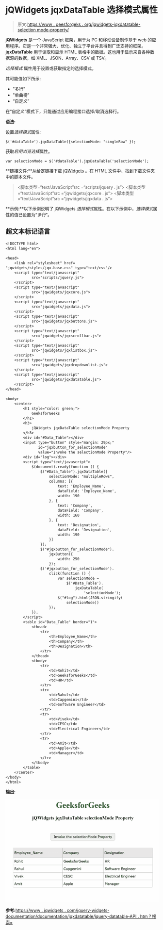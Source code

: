 # jQWidgets jqxDataTable 选择模式属性

> 原文:[https://www . geesforgeks . org/jqwidgets-jqxdatatable-selection mode-property/](https://www.geeksforgeeks.org/jqwidgets-jqxdatatable-selectionmode-property/)

**jQWidgets** 是一个 JavaScript 框架，用于为 PC 和移动设备制作基于 web 的应用程序。它是一个非常强大、优化、独立于平台并且得到广泛支持的框架。 **jqxDataTable** 用于读取和显示 HTML 表格中的数据。这也用于显示来自各种数据源的数据，如 XML、JSON、Array、CSV 或 TSV。

*选择模式* 属性用于设置或获取指定的选择模式。

其可能值如下所示:

*   "多行"
*   "单曲榜"
*   “自定义”

在“自定义”模式下，只能通过应用编程接口选择/取消选择行。

**语法:**

设置*选择模式*属性:

```
$('#dataTable').jqxDataTable({selectionMode: "singleRow" });  
```

获取*启用浏览选择*属性。

```
var selectionMode = $('#dataTable').jqxDataTable('selectionMode'); 
```

**链接文件:**从给定链接下载 [jQWidgets](https://www.jqwidgets.com/download/) 。在 HTML 文件中，找到下载文件夹中的脚本文件。

> <link rel="”stylesheet”" href="”jqwidgets/styles/jqx.base.css”" type="”text/css”">
> <脚本类型=“text/JavaScript”src =“scripts/jquery . js”></script>
> <脚本类型=“text/JavaScript”src =“jqwidgets/jqxcore . js”></script>
> <脚本类型=“text/JavaScript”src =“jqwidgets/jqxdata . js”>

**示例:**以下示例说明了 jQWidgets *选择模式*属性。在以下示例中，*选择模式*属性的值已设置为“*多行*”。

## 超文本标记语言

```
<!DOCTYPE html>
<html lang="en">

<head>
    <link rel="stylesheet" href=
"jqwidgets/styles/jqx.base.css" type="text/css"/>
    <script type="text/javascript" 
            src="scripts/jquery.js">
    </script>
    <script type="text/javascript" 
            src="jqwidgets/jqxcore.js">
    </script>
    <script type="text/javascript" 
            src="jqwidgets/jqxdata.js">
    </script>
    <script type="text/javascript" 
            src="jqwidgets/jqxbuttons.js">
    </script>
    <script type="text/javascript" 
            src="jqwidgets/jqxscrollbar.js">
    </script>
    <script type="text/javascript" 
            src="jqwidgets/jqxlistbox.js">
    </script>
    <script type="text/javascript" 
            src="jqwidgets/jqxdropdownlist.js">
    </script>
    <script type="text/javascript" 
            src="jqwidgets/jqxdatatable.js">
    </script>
</head>

<body>
    <center>
        <h1 style="color: green;">
            GeeksforGeeks
        </h1>
        <h3>
            jQWidgets jqxDataTable selectionMode Property
        </h3>
        <div id="#Data_Table"></div>
        <input type="button" style="margin: 29px;" 
               id="jqxbutton_for_selectionMode"
               value="Invoke the selectionMode Property"/>
        <div id="log"></div>
        <script type="text/javascript">
            $(document).ready(function () {
                $("#Data_Table").jqxDataTable({
                    selectionMode: "multipleRows",
                    columns: [{
                        text: 'Employee_Name',
                        dataField: 'Employee_Name',
                        width: 190
                    }, {
                        text: 'Company',
                        dataField: 'Company',
                        width: 160
                    }, {
                        text: 'Designation',
                        dataField: 'Designation',
                        width: 190
                    }]
                });
                $("#jqxbutton_for_selectionMode").
                    jqxButton({
                        width: 250
                    });
                $('#jqxbutton_for_selectionMode').
                    click(function () {
                        var selectionMode =
                            $('#Data_Table').
                                jqxDataTable(
                                    'selectionMode');
                        $("#log").html(JSON.stringify(
                            selectionMode))
                    });
            });
        </script>
        <table id="Data_Table" border="1">
            <thead>
                <tr>
                    <th>Employee_Name</th>
                    <th>Company</th>
                    <th>Designation</th>
                </tr>
            </thead>
            <tbody>
                <tr>
                    <td>Rohit</td>
                    <td>GeeksforGeeks</td>
                    <td>HR</td>
                </tr>
                <tr>
                    <td>Rahul</td>
                    <td>Capgemini</td>
                    <td>Software Engineer</td>
                </tr>
                <tr>
                    <td>Vivek</td>
                    <td>CESC</td>
                    <td>Electrical Engineer</td>
                </tr>
                <tr>
                    <td>Amit</td>
                    <td>Apple</td>
                    <td>Manager</td>
                </tr>
            </tbody>
        </table>
    </center>
</body>
</html>
```

**输出:**

![](img/10432718305a12b40474e8dc516116d0.png)

**参考:**[https://www . jqwidgets . com/jquery-widgets-documentation/documentation/jqxdatatable/jquery-datatable-API . htm？搜索=](https://www.jqwidgets.com/jquery-widgets-documentation/documentation/jqxdatatable/jquery-datatable-api.htm?search=)